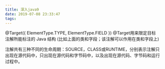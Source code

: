 ```yaml
---
title: 深入java9
date: 2019-07-08 23:33:47
tags:
---
```


@Target({ ElementType.TYPE, ElementType.FIELD })
@Target用来限定目标注解所能标注的 Java 结构 (比如上面的类和字段；该注解可以作用在类和字段上)


注解共有三种不同的生命周期：SOURCE，CLASS或RUNTIME，分别表示注解只出现在源代码中，只出现在源代码和字节码中，以及出现在源代码、字节码和运行过程中。

